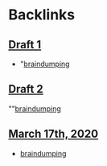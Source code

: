 
# Backlinks
## [Draft 1](<Draft 1.md>)
- "[braindumping](<braindumping.md>)

## [Draft 2](<Draft 2.md>)
""[braindumping](<braindumping.md>)

## [March 17th, 2020](<March 17th, 2020.md>)
- [braindumping](<braindumping.md>)

